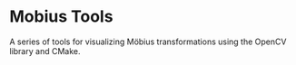 # Mobius Tools

A series of tools for visualizing Möbius transformations using the OpenCV library and CMake.
